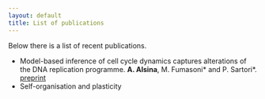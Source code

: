 ```yaml
---
layout: default
title: List of publications
---
```

<p style='text-align:justify'>Below there is a list of recent publications.</p>

- Model-based inference of cell cycle dynamics captures alterations of the DNA replication programme. **A. Alsina**, M. Fumasoni* and P. Sartori*. [preprint](https://www.biorxiv.org/content/10.1101/2025.03.19.644216.abstract)
- Self-organisation and plasticity

